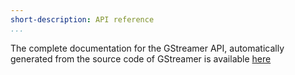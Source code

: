```yaml
---
short-description: API reference
...
```


The complete documentation for the GStreamer API, automatically
generated from the source code of GStreamer is available [here]

[here]: https://gstreamer.freedesktop.org/data/doc/gstreamer/head/gstreamer/html/
